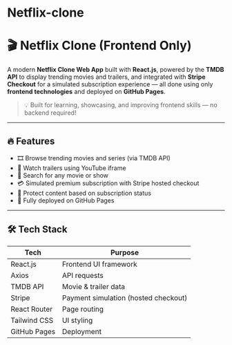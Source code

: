 # Netflix-clone
# 🎬 Netflix Clone (Frontend Only)

A modern **Netflix Clone Web App** built with **React.js**, powered by the **TMDB API** to display trending movies and trailers, and integrated with **Stripe Checkout** for a simulated subscription experience — all done using only **frontend technologies** and deployed on **GitHub Pages**.

> 💡 Built for learning, showcasing, and improving frontend skills — no backend required!

---

## 🔥 Features

- 🎞️ Browse trending movies and series (via TMDB API)
- 🎥 Watch trailers using YouTube iframe
- 🔎 Search for any movie or show
- 💳 Simulated premium subscription with Stripe hosted checkout
- 🛑 Protect content based on subscription status
- 🚀 Fully deployed on GitHub Pages

---

## 🛠️ Tech Stack

| Tech | Purpose |
|------|---------|
| React.js | Frontend UI framework |
| Axios | API requests |
| TMDB API | Movie & trailer data |
| Stripe | Payment simulation (hosted checkout) |
| React Router | Page routing |
| Tailwind CSS | UI styling |
| GitHub Pages | Deployment |
